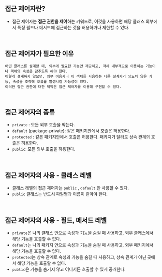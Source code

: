 ## 접근 제어자란?

* 접근 제어자는 **접근 권한을 제어**하는 키워드로, 이것을 사용하면 해당 클래스 외부에서 특정 필드나 메서드에 접근하는 것을 허용하거나 제한할 수 있다.

<br>

## 접근 제어자가 필요한 이유

```
어떤 클래스를 설계할 때, 외부에 필요한 기능만 제공하고, 객체 내부적으로 이용하는 기능이나 객체의 속성은 감추도록 해야 한다.
이렇게 설계하지 않으면, 외부 이용자나 이 객체를 사용하는 다른 설계자가 의도치 않은 기능, 속성을 조작해 오류를 발생시킬 가능성이 있다.
이러한 접근 권한에 대한 제약은 접근 제어자를 이용해 구현할 수 있다.
```

<br>

## 접근 제어자의 종류

* `private` : 모든 외부 호출을 막는다.
* `default` (package-private): 같은 패키지안에서 호출은 허용한다.
* `protected` : 같은 패키지안에서 호출은 허용한다. 패키지가 달라도 상속 관계의 호출은 허용한다.
* `public`: 모든 외부 호출을 허용한다.

<br>

## 접근 제어자의 사용 - 클래스 레벨

* 클래스 레벨의 접근 제어자는 `public` , `default` 만 사용할 수 있다.
* `public` 클래스는 반드시 파일명과 이름이 같아야 한다.

<br>

## 접근 제어자의 사용 - 필드, 메서드 레벨

* `private`은 나의 클래스 안으로 속성과 기능을 숨길 때 사용하고, 외부 클래스에서 해당 기능을 호출할 수 없다.
* `default`는 나의 패키지 안으로 속성과 기능을 숨길 때 사용하고, 외부 패키지에서 해당 기능을 호출할 수 없다.
* `protected`는 상속 관계로 속성과 기능을 숨길 때 사용하고, 상속 관계가 아닌 곳에서 해당 기능을 호출할 수 없다.
* `public`은 기능을 숨기지 않고 어디서든 호출할 수 있게 공개한다.
